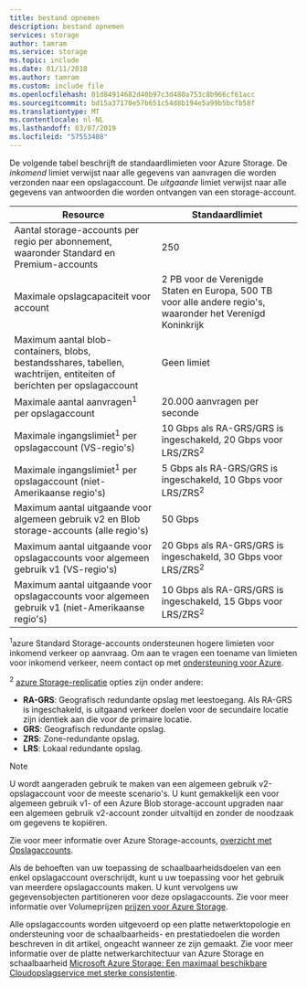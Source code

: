 ```yaml
---
title: bestand opnemen
description: bestand opnemen
services: storage
author: tamram
ms.service: storage
ms.topic: include
ms.date: 01/11/2018
ms.author: tamram
ms.custom: include file
ms.openlocfilehash: 01d84914682d40b97c3d480a753c8b966cf61acc
ms.sourcegitcommit: bd15a37170e57b651c54d8b194e5a99b5bcfb58f
ms.translationtype: MT
ms.contentlocale: nl-NL
ms.lasthandoff: 03/07/2019
ms.locfileid: "57553408"
---
```

De volgende tabel beschrijft de standaardlimieten voor Azure Storage. De *inkomend* limiet verwijst naar alle gegevens van aanvragen die worden verzonden naar een opslagaccount. De *uitgaande* limiet verwijst naar alle gegevens van antwoorden die worden ontvangen van een storage-account.

| Resource | Standaardlimiet |
| --- | --- |
| Aantal storage-accounts per regio per abonnement, waaronder Standard en Premium-accounts | 250 |
| Maximale opslagcapaciteit voor account | 2 PB voor de Verenigde Staten en Europa, 500 TB voor alle andere regio's, waaronder het Verenigd Koninkrijk |
| Maximum aantal blob-containers, blobs, bestandsshares, tabellen, wachtrijen, entiteiten of berichten per opslagaccount | Geen limiet |
| Maximale aantal aanvragen<sup>1</sup> per opslagaccount | 20.000 aanvragen per seconde |
| Maximale ingangslimiet<sup>1</sup> per opslagaccount (VS-regio's) | 10 Gbps als RA-GRS/GRS is ingeschakeld, 20 Gbps voor LRS/ZRS<sup>2</sup> |
| Maximale ingangslimiet<sup>1</sup> per opslagaccount (niet-Amerikaanse regio's) | 5 Gbps als RA-GRS/GRS is ingeschakeld, 10 Gbps voor LRS/ZRS<sup>2</sup> |
| Maximum aantal uitgaande voor algemeen gebruik v2 en Blob storage-accounts (alle regio's) | 50 Gbps |
| Maximum aantal uitgaande voor opslagaccounts voor algemeen gebruik v1 (VS-regio's) | 20 Gbps als RA-GRS/GRS is ingeschakeld, 30 Gbps voor LRS/ZRS<sup>2</sup> |
| Maximum aantal uitgaande voor opslagaccounts voor algemeen gebruik v1 (niet-Amerikaanse regio's) | 10 Gbps als RA-GRS/GRS is ingeschakeld, 15 Gbps voor LRS/ZRS<sup>2</sup> |

<sup>1</sup>azure Standard Storage-accounts ondersteunen hogere limieten voor inkomend verkeer op aanvraag. Om aan te vragen een toename van limieten voor inkomend verkeer, neem contact op met [ondersteuning voor Azure](https://azure.microsoft.com/support/faq/).

<sup>2</sup> [azure Storage-replicatie](https://docs.microsoft.com/azure/storage/common/storage-redundancy) opties zijn onder andere:
* **RA-GRS**: Geografisch redundante opslag met leestoegang. Als RA-GRS is ingeschakeld, is uitgaand verkeer doelen voor de secundaire locatie zijn identiek aan die voor de primaire locatie.
* **GRS**: Geografisch redundante opslag. 
* **ZRS**: Zone-redundante opslag.
* **LRS**: Lokaal redundante opslag. 

> [!NOTE]
> U wordt aangeraden gebruik te maken van een algemeen gebruik v2-opslagaccount voor de meeste scenario's. U kunt gemakkelijk een voor algemeen gebruik v1- of een Azure Blob storage-account upgraden naar een algemeen gebruik v2-account zonder uitvaltijd en zonder de noodzaak om gegevens te kopiëren.
>
> Zie voor meer informatie over Azure Storage-accounts, [overzicht met Opslagaccounts](../articles/storage/common/storage-account-overview.md). 

Als de behoeften van uw toepassing de schaalbaarheidsdoelen van een enkel opslagaccount overschrijdt, kunt u uw toepassing voor het gebruik van meerdere opslagaccounts maken. U kunt vervolgens uw gegevensobjecten partitioneren voor deze opslagaccounts. Zie voor meer informatie over Volumeprijzen [prijzen voor Azure Storage](https://azure.microsoft.com/pricing/details/storage/).

Alle opslagaccounts worden uitgevoerd op een platte netwerktopologie en ondersteuning voor de schaalbaarheids- en prestatiedoelen die worden beschreven in dit artikel, ongeacht wanneer ze zijn gemaakt. Zie voor meer informatie over de platte netwerkarchitectuur van Azure Storage en schaalbaarheid [Microsoft Azure Storage: Een maximaal beschikbare Cloudopslagservice met sterke consistentie](http://blogs.msdn.com/b/windowsazurestorage/archive/2011/11/20/windows-azure-storage-a-highly-available-cloud-storage-service-with-strong-consistency.aspx).

